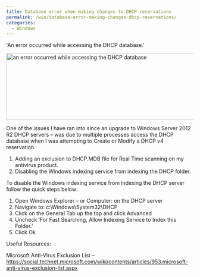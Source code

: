 ```yaml
---
title: Database error when making changes to DHCP reservations
permalink: /win/database-error-making-changes-dhcp-reservations/
categories:
  - Windows
---
```

'An error occurred while accessing the DHCP database.'
  
<img class="alignnone" src="https://i1.wp.com/luke.geek.nz/wp-content/uploads/2016/12/122816_0625_Databaseerr1.png?resize=515%2C179&#038;ssl=1" alt="an error occurred while accessing the DHCP database" width="515" height="179" data-recalc-dims="1" />

One of the issues I have ran into since an upgrade to Windows Server 2012 R2 DHCP servers – was due to multiple processes access the DHCP database when I was attempting to Create or Modify a DHCP v4 reservation.

  1. Adding an exclusion to DHCP.MDB file for Real Time scanning on my antivirus product.
  2. Disabling the Windows indexing service from indexing the DHCP folder.

To disable the Windows indexing service from indexing the DHCP server follow the quick steps below:

  1. Open Windows Explorer – or Computer: on the DHCP server
  2. Navigate to: c:\Windows\System32\DHCP
  3. Click on the General Tab up the top and click Advanced
  4. Uncheck &#8216;For Fast Searching, Allow Indexing Service to Index this Folder.&#8217;
  5. Click Ok

Useful Resources:

Microsoft Anti-Virus Exclusion List &#8211; <a href="https://social.technet.microsoft.com/wiki/contents/articles/953.microsoft-anti-virus-exclusion-list.aspx?WT.mc_id=AZ-MVP-5004796" target="_blank">https://social.technet.microsoft.com/wiki/contents/articles/953.microsoft-anti-virus-exclusion-list.aspx</a>
